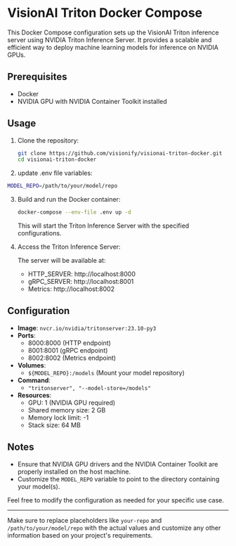# VisionAI Triton Docker Compose

This Docker Compose configuration sets up the VisionAI Triton inference server using NVIDIA Triton Inference Server. It provides a scalable and efficient way to deploy machine learning models for inference on NVIDIA GPUs.

## Prerequisites

- Docker
- NVIDIA GPU with NVIDIA Container Toolkit installed

## Usage

1. Clone the repository:

   ```bash
   git clone https://github.com/visionify/visionai-triton-docker.git
   cd visionai-triton-docker
   ```

2. update .env file variables:
   
  ```bash 
  MODEL_REPO=/path/to/your/model/repo
  ```
3. Build and run the Docker container:

   ```bash
   docker-compose --env-file .env up -d
   ```

   This will start the Triton Inference Server with the specified configurations.

4. Access the Triton Inference Server:

   The server will be available at:
   - HTTP_SERVER: http://localhost:8000
   - gRPC_SERVER: http://localhost:8001
   - Metrics: http://localhost:8002

## Configuration

- **Image**: `nvcr.io/nvidia/tritonserver:23.10-py3`
- **Ports**:
  - 8000:8000 (HTTP endpoint)
  - 8001:8001 (gRPC endpoint)
  - 8002:8002 (Metrics endpoint)
- **Volumes**:
  - `${MODEL_REPO}:/models` (Mount your model repository)
- **Command**:
  - `"tritonserver", "--model-store=/models"`
- **Resources**:
  - GPU: 1 (NVIDIA GPU required)
  - Shared memory size: 2 GB
  - Memory lock limit: -1
  - Stack size: 64 MB

## Notes

- Ensure that NVIDIA GPU drivers and the NVIDIA Container Toolkit are properly installed on the host machine.
- Customize the `MODEL_REPO` variable to point to the directory containing your model(s).

Feel free to modify the configuration as needed for your specific use case.

---

Make sure to replace placeholders like `your-repo` and `/path/to/your/model/repo` with the actual values and customize any other information based on your project's requirements.
